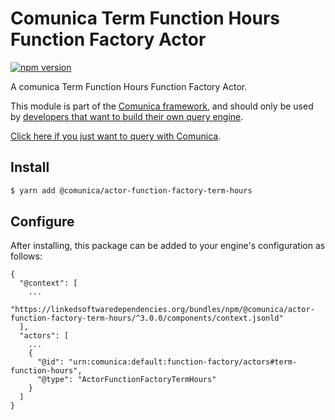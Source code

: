 # Comunica Term Function Hours Function Factory Actor

[![npm version](https://badge.fury.io/js/%40comunica%2Factor-function-factory-term-function-hours.svg)](https://www.npmjs.com/package/@comunica/actor-function-factory-term-hours)

A comunica Term Function Hours Function Factory Actor.

This module is part of the [Comunica framework](https://github.com/comunica/comunica),
and should only be used by [developers that want to build their own query engine](https://comunica.dev/docs/modify/).

[Click here if you just want to query with Comunica](https://comunica.dev/docs/query/).

## Install

```bash
$ yarn add @comunica/actor-function-factory-term-hours
```

## Configure

After installing, this package can be added to your engine's configuration as follows:
```text
{
  "@context": [
    ...
    "https://linkedsoftwaredependencies.org/bundles/npm/@comunica/actor-function-factory-term-hours/^3.0.0/components/context.jsonld"
  ],
  "actors": [
    ...
    {
      "@id": "urn:comunica:default:function-factory/actors#term-function-hours",
      "@type": "ActorFunctionFactoryTermHours"
    }
  ]
}
```
